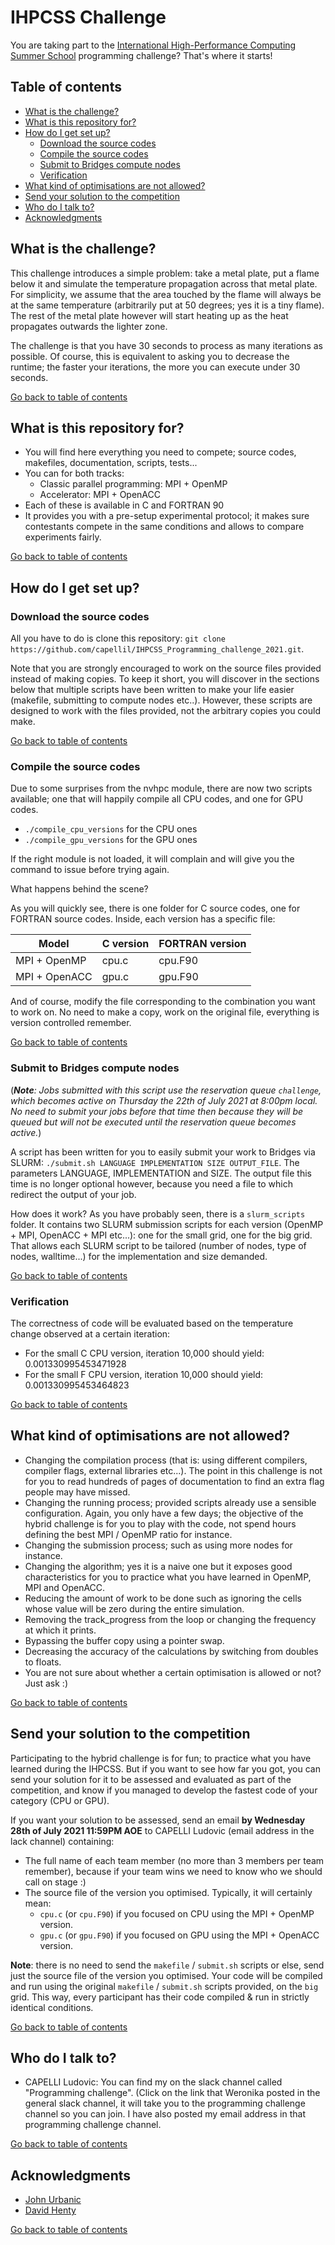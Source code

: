 # IHPCSS Challenge #

You are taking part to the [International High-Performance Computing Summer School](https://ss21.ihpcss.org) programming challenge? That's where it starts!

## Table of contents ##

* [What is the challenge?](#what-is-the-challenge)
* [What is this repository for?](#what-is-this-repository-for)
* [How do I get set up?](#how-do-i-get-set-up)
  * [Download the source codes](#download-the-source-codes)
  * [Compile the source codes](#compile-the-source-codes)
  * [Submit to Bridges compute nodes](#submit-to-bridges-compute-nodes)
  * [Verification](#verification)
* [What kind of optimisations are not allowed?](#what-kind-of-optimisations-are-not-allowed)
* [Send your solution to the competition](#send-your-solution-to-the-competition)
* [Who do I talk to?](#who-do-i-talk-to)
* [Acknowledgments](#acknowledgments)

## What is the challenge? ##

This challenge introduces a simple problem: take a metal plate, put a flame below it and simulate the temperature propagation across that metal plate. For simplicity, we assume that the area touched by the flame will always be at the same temperature (arbitrarily put at 50 degrees; yes it is a tiny flame). The rest of the metal plate however will start heating up as the heat propagates outwards the lighter zone. 

The challenge is that you have 30 seconds to process as many iterations as possible. Of course, this is equivalent to asking you to decrease the runtime; the faster your iterations, the more you can execute under 30 seconds.

[Go back to table of contents](#table-of-contents)
## What is this repository for? ##

* You will find here everything you need to compete; source codes, makefiles, documentation, scripts, tests...
* You can for both tracks:
  * Classic parallel programming: MPI + OpenMP
  * Accelerator: MPI + OpenACC
* Each of these is available in C and FORTRAN 90
* It provides you with a pre-setup experimental protocol; it makes sure contestants compete in the same conditions and allows to compare experiments fairly.

[Go back to table of contents](#table-of-contents)
## How do I get set up? ##
### Download the source codes ###
All you have to do is clone this repository: ```git clone https://github.com/capellil/IHPCSS_Programming_challenge_2021.git```.

Note that you are strongly encouraged to work on the source files provided instead of making copies. To keep it short, you will discover in the sections below that multiple scripts have been written to make your life easier (makefile, submitting to compute nodes etc..). However, these scripts are designed to work with the files provided, not the arbitrary copies you could make.

[Go back to table of contents](#table-of-contents)
### Compile the source codes ###
Due to some surprises from the nvhpc module, there are now two scripts available; one that will happily compile all CPU codes, and one for GPU codes.
- ```./compile_cpu_versions``` for the CPU ones
- ```./compile_gpu_versions``` for the GPU ones
 
If the right module is not loaded, it will complain and will give you the command to issue before trying again.

What happens behind the scene?

As you will quickly see, there is one folder for C source codes, one for FORTRAN source codes. Inside, each version has a specific file:

| Model | C version | FORTRAN version |
|-------|-----------|-----------------|
| MPI + OpenMP | cpu.c | cpu.F90 |
| MPI + OpenACC | gpu.c | gpu.F90 |

And of course, modify the file corresponding to the combination you want to work on. No need to make a copy, work on the original file, everything is version controlled remember.

[Go back to table of contents](#table-of-contents)
### Submit to Bridges compute nodes ###
(***Note**: Jobs submitted with this script use the reservation queue ```challenge```, which becomes active on Thursday the 22th of July 2021 at 8:00pm local. No need to submit your jobs before that time then because they will be queued but will not be executed until the reservation queue becomes active.*)

A script has been written for you to easily submit your work to Bridges via SLURM: ```./submit.sh LANGUAGE IMPLEMENTATION SIZE OUTPUT_FILE```. The parameters LANGUAGE, IMPLEMENTATION and SIZE. The output file this time is no longer optional however, because you need a file to which redirect the output of your job.

How does it work? As you have probably seen, there is a ```slurm_scripts``` folder. It contains two SLURM submission scripts for each version (OpenMP + MPI, OpenACC + MPI etc...): one for the small grid, one for the big grid. That allows each SLURM script to be tailored (number of nodes, type of nodes, walltime...) for the implementation and size demanded.

[Go back to table of contents](#table-of-contents)
### Verification ###
The correctness of code will be evaluated based on the temperature change observed at a certain iteration:
- For the small C CPU version, iteration 10,000 should yield: 0.001330995453471928
- For the small F CPU version, iteration 10,000 should yield: 0.001330995453464823

[Go back to table of contents](#table-of-contents)
## What kind of optimisations are not allowed? ##

* Changing the compilation process (that is: using different compilers, compiler flags, external libraries etc...). The point in this challenge is not for you to read hundreds of pages of documentation to find an extra flag people may have missed.
* Changing the running process; provided scripts already use a sensible configuration. Again, you only have a few days; the objective of the hybrid challenge is for you to play with the code, not spend hours defining the best MPI / OpenMP ratio for instance.
* Changing the submission process; such as using more nodes for instance.
* Changing the algorithm; yes it is a naive one but it exposes good characteristics for you to practice what you have learned in OpenMP, MPI and OpenACC.
* Reducing the amount of work to be done such as ignoring the cells whose value will be zero during the entire simulation.
* Removing the track_progress from the loop or changing the frequency at which it prints.
* Bypassing the buffer copy using a pointer swap.
* Decreasing the accuracy of the calculations by switching from doubles to floats.
* You are not sure about whether a certain optimisation is allowed or not? Just ask :)

[Go back to table of contents](#table-of-contents)
## Send your solution to the competition ##
Participating to the hybrid challenge is for fun; to practice what you have learned during the IHPCSS. But if you want to see how far you got, you can send your solution for it to be assessed and evaluated as part of the competition, and know if you managed to develop the fastest code of your category (CPU or GPU).

If you want your solution to be assessed, send an email **by Wednesday 28th of July 2021 11:59PM AOE** to CAPELLI Ludovic (email address in the lack channel) containing:
* The full name of each team member (no more than 3 members per team remember), because if your team wins we need to know who we should call on stage :)
* The source file of the version you optimised. Typically, it will certainly mean:
  * ```cpu.c``` (or ```cpu.F90```) if you focused on CPU using the MPI + OpenMP version.
  * ```gpu.c``` (or ```gpu.F90```) if you focused on GPU using the MPI + OpenACC version.

**Note**: there is no need to send the ```makefile``` / ```submit.sh``` scripts or else, send just the source file of the version you optimised. Your code will be compiled and run using the original ```makefile``` / ```submit.sh``` scripts provided, on the ```big``` grid. This way, every participant has their code compiled & run in strictly identical conditions.

[Go back to table of contents](#table-of-contents)
## Who do I talk to? ##

* CAPELLI Ludovic: You can find my on the slack channel called "Programming challenge". (Click on the link that Weronika posted in the general slack channel, it will take you to the programming challenge channel so you can join. I have also posted my email address in that programming challenge channel.

[Go back to table of contents](#table-of-contents)
## Acknowledgments ##
* [John Urbanic](https://www.psc.edu/staff/urbanic)
* [David Henty](https://www.epcc.ed.ac.uk/about/staff/dr-david-henty)

[Go back to table of contents](#table-of-contents)
